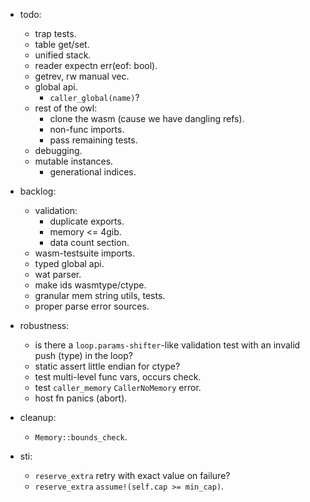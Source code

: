 
- todo:
    - trap tests.
    - table get/set.
    - unified stack.
    - reader expectn err(eof: bool).
    - getrev, rw manual vec.
    - global api.
        - `caller_global(name)`?
    - rest of the owl:
        - clone the wasm (cause we have dangling refs).
        - non-func imports.
        - pass remaining tests.
    - debugging.
    - mutable instances.
        - generational indices.


- backlog:
    - validation:
        - duplicate exports.
        - memory <= 4gib.
        - data count section.
    - wasm-testsuite imports.
    - typed global api.
    - wat parser.
    - make ids wasmtype/ctype.
    - granular mem string utils, tests.
    - proper parse error sources.

- robustness:
    - is there a `loop.params-shifter`-like validation test with an invalid push (type) in the loop?
    - static assert little endian for ctype?
    - test multi-level func vars, occurs check.
    - test `caller_memory` `CallerNoMemory` error.
    - host fn panics (abort).

- cleanup:
    - `Memory::bounds_check`.

- sti:
    - `reserve_extra` retry with exact value on failure?
    - `reserve_extra` `assume!(self.cap >= min_cap)`.


